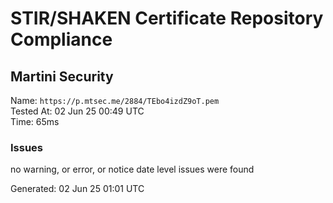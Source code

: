 # STIR/SHAKEN Certificate Repository Compliance

## Martini Security

Name: `https://p.mtsec.me/2884/TEbo4izdZ9oT.pem`\
Tested At: 02 Jun 25 00:49 UTC\
Time: 65ms

### Issues

no warning, or error, or notice date level issues were found

Generated: 02 Jun 25 01:01 UTC